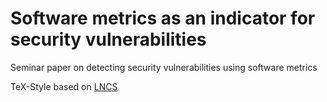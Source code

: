 # Software metrics as an indicator for security vulnerabilities
Seminar paper on detecting security vulnerabilities using software metrics

TeX-Style based on [LNCS](https://www.springer.com/de/it-informatik/lncs/conference-proceedings-guidelines)
